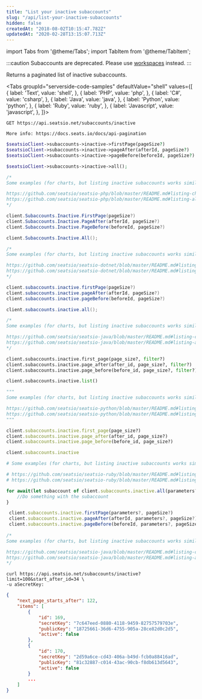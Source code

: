 ```yaml
---
title: "List your inactive subaccounts"
slug: "/api/list-your-inactive-subaccounts"
hidden: false
createdAt: "2018-08-02T10:15:47.782Z"
updatedAt: "2020-02-28T13:15:07.713Z"
---
```


import Tabs from '@theme/Tabs';
import TabItem from '@theme/TabItem';


:::caution 
Subaccounts are deprecated. Please use [workspaces](/docs/api/workspaces) instead.
:::

Returns a paginated list of inactive subaccounts.



<Tabs 
  groupId="serverside-code-samples"
  defaultValue="shell"
  values={[
{ label: 'Text', value: 'shell', },
{ label: 'PHP', value: 'php', },
{ label: 'C#', value: 'csharp', },
{ label: 'Java', value: 'java', },
{ label: 'Python', value: 'python', },
{ label: 'Ruby', value: 'ruby', },
{ label: 'Javascript', value: 'javascript', },
]}>
<TabItem value='shell'>

```shell
GET https://api.seatsio.net/subaccounts/inactive

More info: https://docs.seats.io/docs/api-pagination

```

</TabItem>
<TabItem value='php'>

```php
$seatsioClient->subaccounts->inactive->firstPage(pageSize?)
$seatsioClient->subaccounts->inactive->pageAfter(afterId, pageSize?)
$seatsioClient->subaccounts->inactive->pageBefore(beforeId, pageSize?)

$seatsioClient->subaccounts->inactive->all();

/*
Some examples (for charts, but listing inactive subaccounts works similarly):

https://github.com/seatsio/seatsio-php/blob/master/README.md#listing-charts-page-by-page
https://github.com/seatsio/seatsio-php/blob/master/README.md#listing-all-charts
*/
```

</TabItem>
<TabItem value='csharp'>

```csharp
client.Subaccounts.Inactive.FirstPage(pageSize?)
client.Subaccounts.Inactive.PageAfter(afterId, pageSize?)
client.Subaccounts.Inactive.PageBefore(beforeId, pageSize?)

client.Subaccounts.Inactive.All();

/*
Some examples (for charts, but listing inactive subaccounts works similarly):

https://github.com/seatsio/seatsio-dotnet/blob/master/README.md#listing-charts-page-by-page
https://github.com/seatsio/seatsio-dotnet/blob/master/README.md#listing-all-charts
*/
```

</TabItem>
<TabItem value='java'>

```java
client.subaccounts.inactive.firstPage(pageSize?)
client.subaccounts.inactive.pageAfter(afterId, pageSize?)
client.subaccounts.inactive.pageBefore(beforeId, pageSize?)

client.subaccounts.inactive.all();

/*
Some examples (for charts, but listing inactive subaccounts works similarly):

https://github.com/seatsio/seatsio-java/blob/master/README.md#listing-charts-page-by-page
https://github.com/seatsio/seatsio-java/blob/master/README.md#listing-all-charts
*/
```

</TabItem>
<TabItem value='python'>

```python
client.subaccounts.inactive.first_page(page_size?, filter?)
client.subaccounts.inactive.page_after(after_id, page_size?, filter?)
client.subaccounts.inactive.page_before(before_id, page_size?, filter?)

client.subaccounts.inactive.list()

"""
Some examples (for charts, but listing inactive subaccounts works similarly):

https://github.com/seatsio/seatsio-python/blob/master/README.md#listing-charts-page-by-page
https://github.com/seatsio/seatsio-python/blob/master/README.md#listing-all-charts
"""
```

</TabItem>
<TabItem value='ruby'>

```ruby
client.subaccounts.inactive.first_page(page_size?)
client.subaccounts.inactive.page_after(after_id, page_size?)
client.subaccounts.inactive.page_before(before_id, page_size?)

client.subaccounts.inactive

# Some examples (for charts, but listing inactive subaccounts works similarly):

# https://github.com/seatsio/seatsio-ruby/blob/master/README.md#listing-charts-page-by-page
# https://github.com/seatsio/seatsio-ruby/blob/master/README.md#listing-all-charts
```

</TabItem>
<TabItem value='javascript'>

```javascript
for await(let subaccount of client.subaccounts.inactive.all(parameters?)) {
	//Do something with the subaccount
}

 client.subaccounts.inactive.firstPage(parameters?, pageSize?)
 client.subaccounts.inactive.pageAfter(afterId, parameters?, pageSize?)
 client.subaccounts.inactive.pageBefore(beforeId, parameters?, pageSize?)
                                       
/*
Some examples (for charts, but listing inactive subaccounts works similarly):

https://github.com/seatsio/seatsio-java/blob/master/README.md#listing-charts-page-by-page
https://github.com/seatsio/seatsio-java/blob/master/README.md#listing-all-charts
*/
```

</TabItem>
</Tabs>





```shell
curl https://api.seatsio.net/subaccounts/inactive?limit=100&start_after_id=34 \
-u aSecretKey:
```



```json
{
    "next_page_starts_after": 122,
    "items": [
        {
            "id": 169,
            "secretKey": "7c647eed-0880-4118-9459-82757579703e",
            "publicKey": "18725661-36d6-4755-905a-28ce82d0c2d5",
            "active": false
        },
        {
            "id": 170,
            "secretKey": "2d59a6ce-cd43-406a-b49d-fcb0a88416ad",
            "publicKey": "81c32887-c014-43ac-90cb-f8db613d5643",
            "active": false
        }
        ...
    ]
}
```

